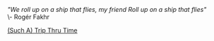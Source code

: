 <i>
"We roll up on a ship that flies, my friend
Roll up on a ship that flies"
</i>
 
<br>
\- Rogér Fakhr

[(Such A) Trip Thru Time](https://www.youtube.com/watch?v=a9IDJstS5bQ)
